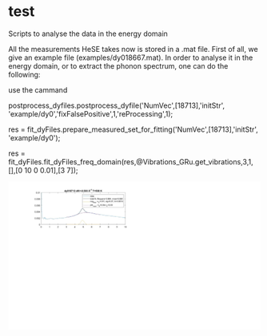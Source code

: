 # test

Scripts to analyse the data in the energy domain

All the measurements HeSE takes now is stored in a .mat file. First of all, we give an example file (examples/dy018667.mat). In order to analyse it in the energy domain, or to extract the phonon spectrum, one can do the following:

use the cammand

postprocess_dyfiles.postprocess_dyfile('NumVec',[18713],'initStr', 'example/dy0','fixFalsePositive',1,'reProcessing',1);

res = fit_dyFiles.prepare_measured_set_for_fitting('NumVec',[18713],'initStr', 'example/dy0');

res = fit_dyFiles.fit_dyFiles_freq_domain(res,@Vibrations_GRu.get_vibrations,3,1, [],[0 10 0 0.01],[3 7]);
  
![some test figures](https://github.com/liuboyao16/test/blob/main/examples/dy018713.jpg)
